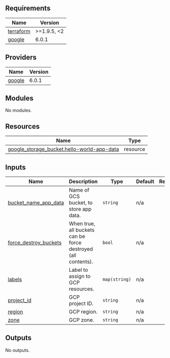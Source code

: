 <!-- BEGIN_TF_DOCS -->
## Requirements

| Name | Version |
|------|---------|
| <a name="requirement_terraform"></a> [terraform](#requirement\_terraform) | >=1.9.5, <2 |
| <a name="requirement_google"></a> [google](#requirement\_google) | 6.0.1 |

## Providers

| Name | Version |
|------|---------|
| <a name="provider_google"></a> [google](#provider\_google) | 6.0.1 |

## Modules

No modules.

## Resources

| Name | Type |
|------|------|
| [google_storage_bucket.hello-world-app-data](https://registry.terraform.io/providers/hashicorp/google/6.0.1/docs/resources/storage_bucket) | resource |

## Inputs

| Name | Description | Type | Default | Required |
|------|-------------|------|---------|:--------:|
| <a name="input_bucket_name_app_data"></a> [bucket\_name\_app\_data](#input\_bucket\_name\_app\_data) | Name of GCS bucket, to store app data. | `string` | n/a | yes |
| <a name="input_force_destroy_buckets"></a> [force\_destroy\_buckets](#input\_force\_destroy\_buckets) | When true, all buckets can be force destroyed (all contents). | `bool` | n/a | yes |
| <a name="input_labels"></a> [labels](#input\_labels) | Label to assign to GCP resources. | `map(string)` | n/a | yes |
| <a name="input_project_id"></a> [project\_id](#input\_project\_id) | GCP project ID. | `string` | n/a | yes |
| <a name="input_region"></a> [region](#input\_region) | GCP region. | `string` | n/a | yes |
| <a name="input_zone"></a> [zone](#input\_zone) | GCP zone. | `string` | n/a | yes |

## Outputs

No outputs.
<!-- END_TF_DOCS -->
